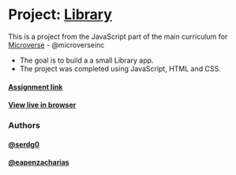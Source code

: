 # Project: [Library](https://www.theodinproject.com/courses/javascript/lessons/library)

This is a project from the JavaScript part of the main curriculum for [Microverse](https://www.microverse.org/) - @microverseinc
* The goal is to build a a small Library app.  
* The project was completed using JavaScript, HTML and CSS.

#### [Assignment link](https://www.theodinproject.com/courses/javascript/lessons/library)

#### [View live in browser](https://serdg0.github.io/library/)

### Authors
 #### [@serdg0](https://github.com/serdg0/)
 #### [@eapenzacharias](https://github.com/eapenzacharias)
